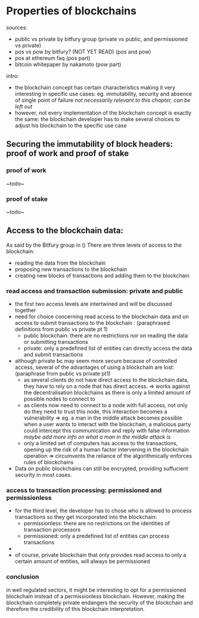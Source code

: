 # Properties of blockchains

sources: 

- public vs private by bitfury group (private vs public, and permissioned vs private)
- pos vs pow by bitfury? (NOT YET READ) (pos and pow)
- pos at ethereum faq (pos part)
- bitcoin whitepaper by nakamoto (pow part)

intro: 

- the blockchain concept has certain characteristics making it very interesting in specific use cases: eg. immutability, security and absence of single point of failure _not necessarily relevant to this chapter, can be left out_
- however, not every implementation of the blockchain concept is exactly the same: the blockchain developer has to make several choices to adjust his blockchain to the specific use case 

## Securing the immutability of block headers: proof of work and proof of stake

### proof of work

~todo~

### proof of stake

~todo~

## Access to the blockchain data: 

As said by the Bitfury group in () There are three levels of access to the blockchain: 

- reading the data from the blockchain
- proposing new transactions to the blockchain
- creating new blocks of transactions and adding them to the blockchain

### read access and transaction submission: private and public

- the first two access levels are intertwined and will be discussed together
- need for choice concerning read access to the blockchain data and on access to submit transactions to the blockchain : (paraphrased definitions from public vs private pt 1)
    + public blockchain: there are no restrictions nor on reading the data or submitting transactions
    + private: only a predefined list of entities can directly access the data and submit transactions
- although private bc may seem more secure because of controlled access, several of the advantages of using a blockchain are lost: (paraphrase from public vs private pt1)
    + as several clients do not have direct access to the blockchain data, they have to rely on a node that has direct access. => works against the decentralisation blockchains as there is only a limited amount of possible nodes to connect to
    + as clients now need to connect to a node with full access, not only do they need to trust this node, this interaction becomes a vulnerability => eg. a man in the middle attack becomes possible when a user wants to interact with the blockchain, a malicious party could intercept this communication and reply with false information _maybe add more info on what a man in the middle attack is_
    + only a limited set of computers has access to the transactions, opening up the risk of a human factor intervening in the blockchain operation => circumvents the reliance of the algorithmically enforces rules of blockchains
- Data on public blockchains can still be encrypted, providing suffucient security in most cases.

### access to transaction processing: permissioned and permissionless

- for the third level, the developer has to chose who is allowed to process transactions so they get incorporated into the blockchain:
    + permissionless: there are no restrictions on the identities of transaction processors
    + permissioned: only a predefined list of entities can process transactions
- 
- of course, private blockchain that only provides read access to only a certain amount of entities, will always be permissioned


### conclusion

in well regulated sectors, it might be interesting to opt for a permissioned blockchain instead of a permissionless blockchain. However, making the blockchain completely private endangers the security of the blockchain and therefore the credibility of this blockchain interpretation.
